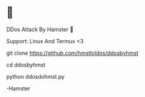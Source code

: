 # 🐣
DDos Attack By Hamster 👻

Support: Linux And Termux <3

git clone https://github.com/hmstloldos/ddosbyhmst

cd ddosbyhmst

python ddosdohmst.py

-Hamster
